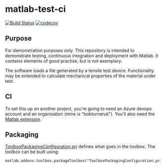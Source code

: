 # matlab-test-ci

[![Build Status](https://dev.azure.com/bobturneruk/matlab-test-ci/_apis/build/status/bobturneruk.matlab-test-ci?branchName=master)](https://dev.azure.com/bobturneruk/matlab-test-ci/_build/latest?definitionId=1&branchName=master) [![codecov](https://codecov.io/gh/bobturneruk/matlab-test-ci/branch/master/graph/badge.svg)](https://codecov.io/gh/bobturneruk/matlab-test-ci)

## Purpose

For demonstration purposes only. This repository is intended to demonstrate 
testing, continuous integration and deployment with Matlab. It contains elements
 of good practise, but is not exemplary.

The software loads a file generated by a tensile test device. Functionality
 may be extended to calculate mechanical properties of the material under 
 test.

## CI

To set this up on another project, you're going to need an Azure devops 
account and an organisation (mine is "bobturneruk"). You'll also need the 
[Matlab extension](https://uk.mathworks.com/solutions/continuous-integration.html).

## Packaging

[ToolboxPackagingConfiguration.prj](ToolboxPackagingConfiguration.prj) defines what 
goes in the toolbox. The toolbox can be built using:

```
matlab.addons.toolbox.packageToolbox("ToolboxPackagingConfiguration.prj")
```